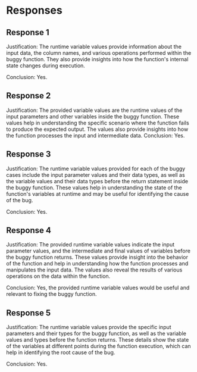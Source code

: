 # Responses
## Response 1
Justification: The runtime variable values provide information about the input data, the column names, and various operations performed within the buggy function. They also provide insights into how the function's internal state changes during execution.

Conclusion: Yes.

## Response 2
Justification: The provided variable values are the runtime values of the input parameters and other variables inside the buggy function. These values help in understanding the specific scenario where the function fails to produce the expected output. The values also provide insights into how the function processes the input and intermediate data.
Conclusion: Yes.

## Response 3
Justification: The runtime variable values provided for each of the buggy cases include the input parameter values and their data types, as well as the variable values and their data types before the return statement inside the buggy function. These values help in understanding the state of the function's variables at runtime and may be useful for identifying the cause of the bug.

Conclusion: Yes.

## Response 4
Justification: The provided runtime variable values indicate the input parameter values, and the intermediate and final values of variables before the buggy function returns. These values provide insight into the behavior of the function and help in understanding how the function processes and manipulates the input data. The values also reveal the results of various operations on the data within the function.

Conclusion: Yes, the provided runtime variable values would be useful and relevant to fixing the buggy function.

## Response 5
Justification: The runtime variable values provide the specific input parameters and their types for the buggy function, as well as the variable values and types before the function returns. These details show the state of the variables at different points during the function execution, which can help in identifying the root cause of the bug.

Conclusion: Yes.

